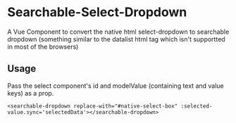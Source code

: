 # Searchable-Select-Dropdown
A Vue Component to convert the native html select-dropdown to searchable dropdown (something similar to the datalist html tag which isn't supportted in most of the browsers)

## Usage
Pass the select component's id and modelValue (containing text and value keys) as a prop.

`<searchable-dropdown replace-with="#native-select-box" :selected-value.sync='selectedData'></searchable-dropdown>`
